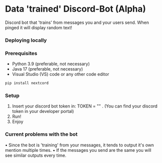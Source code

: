 # Data 'trained' Discord-Bot (Alpha)
Discord bot that 'trains' from messages you and your users send. When pinged it will display random text! 

### Deploying locally

### Prerequisites
* Python 3.9 (preferable, not necessary)
* Java 17 (preferable, not necessary)
* Visual Studio (VS) code or any other code editor

```cmd 
pip install nextcord
```

### Setup
1. Insert your discord bot token in: TOKEN = "" . (You can find your discord token in your developer portal)
2. Run!
3. Enjoy

### Current problems with the bot
• Since the bot is 'training' from your messages, it tends to output it's own mention multiple times.
• If the messages you send are the same you will see similar outputs every time.






